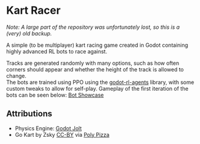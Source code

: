 # Kart Racer

*Note: A large part of the repository was unfortunately lost, so this is a (very) old backup.*

A simple (to be multiplayer) kart racing game created in Godot containing highly advanced RL bots to race against.

Tracks are generated randomly with many options, such as how often corners should appear and whether the height of the track is allowed to change.  
The bots are trained using PPO using the [godot-rl-agents](https://github.com/edbeeching/godot_rl_agents) library, with some custom tweaks to allow for self-play.
Gameplay of the first iteration of the bots can be seen below:
[Bot Showcase](https://github.com/sjoegd/kart-racer/blob/main/bot-showcase.mp4)

## Attributions

- Physics Engine: [Godot Jolt](https://github.com/godot-jolt/godot-jolt)  
- Go Kart by Zsky [CC-BY](https://creativecommons.org/licenses/by/3.0/) via [Poly Pizza](https://poly.pizza/m/MkByxZCSMA)
